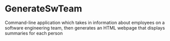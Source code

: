 # GenerateSwTeam
Command-line application which takes in information about employees on a software engineering team, then generates an HTML webpage that displays summaries for each person

